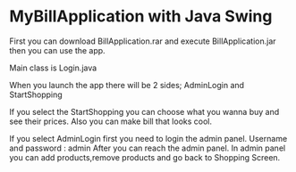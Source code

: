 # MyBillApplication with Java Swing
First you can download BillApplication.rar and execute BillApplication.jar then you can use the app.

Main class is Login.java

When you launch the app there will be 2 sides; AdminLogin and StartShopping

If you select the StartShopping you can choose what you wanna buy and see their prices. Also you can make bill that looks cool.

If you select AdminLogin first you need to login the admin panel. Username and password : admin After you can reach the admin panel. In admin panel you can add products,remove products and go back to Shopping Screen.
